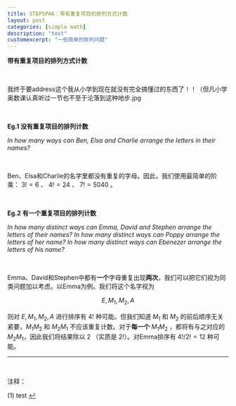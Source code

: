 ```yaml
---
title: STEPSPA6：带有重复项目的排列方式计数
layout: post
categories: [simple math]
description: "test"
customexcerpt: "一些简单的排列问题"
---
```


__带有重复项目的排列方式计数__

&nbsp;  

我终于要address这个我从小学到现在就没有完全搞懂过的东西了！！（但凡小学奥数课认真听过一节也不至于沦落到这种地步.jpg

&nbsp;  

__Eg.1 没有重复项目的排列计数__

_In how many ways can Ben, Elsa and Charlie arrange the letters in their names?_

&nbsp;  

Ben、Elsa和Charlie的名字里都没有重复的字母。因此，我们使用最简单的阶乘： $3! = 6$ 、 $4! = 24$ 、 $7! = 5040$ 。

&nbsp;  

__Eg.2 有一个重复项目的排列计数__

_In how many distinct ways can Emma, David and Stephen arrange the letters of their
names? In how many distinct ways can Poppy arrange the letters of her name? In how many distinct ways can Ebenezer arrange the letters of his name?_

&nbsp;  

Emma、David和Stephen中都有**一个**字母重复出现**两次**，我们可以把它们视为同类问题加以考虑。以Emma为例。我们将这个名字视为

$$E, M_1, M_2, A$$

则对 $E, M_1, M_2, A$ 进行排序有 $4!$ 种可能。但我们知道 $M_1$ 和 $M_2$ 的前后顺序无关紧要，$M_1 M_2$ 和 $M_2 M_1$ 不应该重复计数。对于**每一个** $M_1 M_2$ ，都将有与之对应的 $M_2 M_1$，因此我们将结果除以 $2$ （实质是 $2!$）。对Emma排序有 $4!/2! = 12$ 种可能。

------

&nbsp;  

<a name="ftn">注释：</a>

(1) test [↩](#n1)

